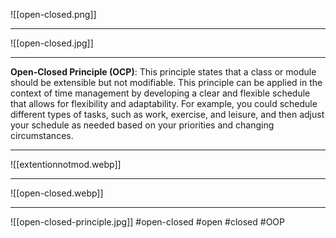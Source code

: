 ![[open-closed.png]]
***
![[open-closed.jpg]]
***
**Open-Closed Principle (OCP)**: This principle states that a class or module should be extensible but not modifiable. This principle can be applied in the context of time management by developing a clear and flexible schedule that allows for flexibility and adaptability. For example, you could schedule different types of tasks, such as work, exercise, and leisure, and then adjust your schedule as needed based on your priorities and changing circumstances.
***
![[extentionnotmod.webp]]

***

![[open-closed.webp]]
***
![[open-closed-principle.jpg]]
#open-closed #open #closed #OOP